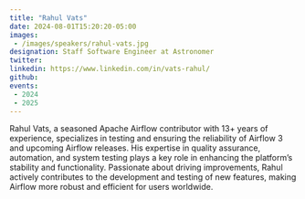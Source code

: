 ```yaml
---
title: "Rahul Vats"
date: 2024-08-01T15:20:20-05:00
images: 
 - /images/speakers/rahul-vats.jpg
designation: Staff Software Engineer at Astronomer
twitter: 
linkedin: https://www.linkedin.com/in/vats-rahul/
github: 
events:
 - 2024
 - 2025
---
```


Rahul Vats, a seasoned Apache Airflow contributor with 13+ years of experience, specializes in testing and ensuring the reliability of Airflow 3 and upcoming Airflow releases. His expertise in quality assurance, automation, and system testing plays a key role in enhancing the platform’s stability and functionality. Passionate about driving improvements, Rahul actively contributes to the development and testing of new features, making Airflow more robust and efficient for users worldwide.
